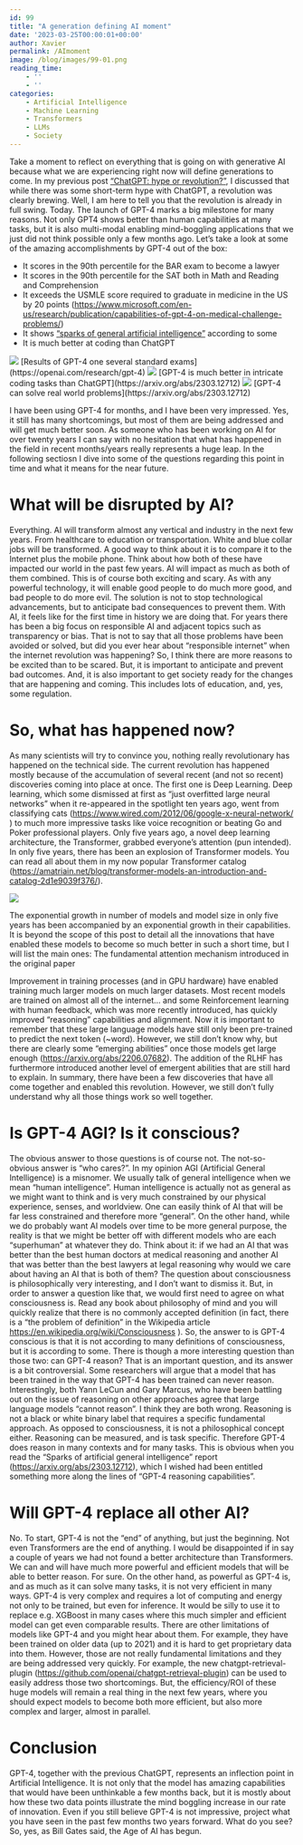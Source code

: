 ```yaml
---
id: 99
title: "A generation defining AI moment"
date: '2023-03-25T00:00:01+00:00'
author: Xavier
permalink: /AImoment
image: /blog/images/99-01.png
reading_time:
    - ''
    - ''
categories:
    - Artificial Intelligence
    - Machine Learning
    - Transformers
    - LLMs
    - Society
---
```




Take a moment to reflect on everything that is going on with generative AI because what we are experiencing right now will define generations to come. 
In my previous post [“ChatGPT: hype or revolution?”](https://amatriain.net/blog/chatGPT), I discussed that while there was some short-term hype with ChatGPT, a revolution was clearly brewing. Well, I am here to tell you that the revolution is already in full swing. Today.
The launch of GPT-4 marks a big milestone for many reasons. Not only GPT4 shows better than human capabilities at many tasks, but it is also multi-modal enabling mind-boggling applications that we just did not think possible only a few months ago. 
Let’s take a look at some of the amazing accomplishments by GPT-4 out of the box:

* It scores in the 90th percentile for the BAR exam to become a lawyer
* It scores in the 90th percentile for the SAT both in Math and Reading and Comprehension
* It exceeds the USMLE score required to graduate in medicine in the US by 20 points (https://www.microsoft.com/en-us/research/publication/capabilities-of-gpt-4-on-medical-challenge-problems/)
* It shows [“sparks of general artificial intelligence”](https://arxiv.org/abs/2303.12712)  according to some 
* It is much better at coding than ChatGPT


<img src="/blog/images/99-01.png">
[Results of GPT-4 one several standard exams](https://openai.com/research/gpt-4)

<img src="/blog/images/99-02.png">
[GPT-4 is much better in intricate coding tasks than ChatGPT](https://arxiv.org/abs/2303.12712)

<img src="/blog/images/99-03.png">
[GPT-4 can solve real world problems](https://arxiv.org/abs/2303.12712)

I have been using GPT-4 for months, and I have been very impressed. Yes, it still has many shortcomings, but most of them are being addressed and will get much better soon. As someone who has been working on AI for over twenty years I can say with no hesitation that what has happened in the field in recent months/years really represents a huge leap. In the following sectiosn I dive into some of the questions regarding this point in time and what it means for the near future.

# What will be disrupted by AI?

Everything. AI will transform almost any vertical and industry in the next few years. From healthcare to education or transportation. White and blue collar jobs will be transformed. A good way to think about it is to compare it to the Internet plus the mobile phone. Think about how both of these have impacted our world in the past few years. AI will impact as much as both of them combined.
This is of course both exciting and scary. As with any powerful technology, it will enable good people to do much more good, and bad people to do more evil. The solution is not to stop technological advancements, but to anticipate bad consequences to prevent them. With AI, it feels like for the first time in history we are doing that. For years there has been a big focus on responsible AI and adjacent topics such as transparency or bias. That is not to say that all those problems have been avoided or solved, but did you ever hear about “responsible internet” when the internet revolution was happening?
So, I think there are more reasons to be excited than to be scared. But, it is important to anticipate and prevent bad outcomes. And, it is also important to get society ready for the changes that are happening and coming. This includes lots of education, and, yes, some regulation.

# So, what has happened now?

As many scientists will try to convince you, nothing really revolutionary has happened on the technical side. The current revolution has happened mostly because of the accumulation of several recent (and not so recent) discoveries coming into place at once.
The first one is Deep Learning. Deep learning, which some dismissed at first as “just overfitted large neural networks” when it re-appeared in the spotlight ten years ago, went from classifying cats (https://www.wired.com/2012/06/google-x-neural-network/ ) to much more impressive tasks like voice recognition or beating Go and Poker professional players.
Only five years ago, a novel deep learning architecture, the Transformer, grabbed everyone’s attention (pun intended). In only five years, there has been an explosion of Transformer models. You can read all about them in my now popular Transformer catalog (https://amatriain.net/blog/transformer-models-an-introduction-and-catalog-2d1e9039f376/).

<img src="/blog/images/99-04.png">

The exponential growth in number of models and model size in only five years has been accompanied by an exponential growth in their capabilities. It is beyond the scope of this post to detail all the innovations that have enabled these models to become so much better in such a short time, but I will list the main ones:
The fundamental attention mechanism introduced in the original paper

Improvement in training processes (and in GPU hardware) have enabled training much larger models on much larger datasets. Most recent models are trained on almost all of the internet… and some
Reinforcement learning with human feedback, which was more recently introduced, has quickly improved “reasoning” capabilities and alignment.
Now it is important to remember that these large language models have still only been pre-trained to predict the next token (~word). However, we still don’t know why, but there are clearly some “emerging abilities” once those models get large enough (https://arxiv.org/abs/2206.07682). The addition of the RLHF has furthermore introduced another level of emergent abilities that are still hard to explain.
In summary, there have been a few discoveries that have all come together and enabled this revolution. However, we still don’t fully understand why all those things work so well together.

# Is GPT-4 AGI? Is it conscious? 

The obvious answer to those questions is of course not. The not-so-obvious answer is “who cares?”. In my opinion AGI (Artificial General Intelligence) is a misnomer. We usually talk of general intelligence when we mean “human intelligence”. Human intelligence is actually not as general as we might want to think and is very much constrained by our physical experience, senses, and worldview. One can easily think of AI that will be far less constrained and therefore more “general”.
On the other hand, while we do probably want AI models over time to be more general purpose, the reality is that we might be better off with different models who are each “superhuman” at whatever they do. Think about it: if we had an AI that was better than the best human doctors at medical reasoning and another AI that was better than the best lawyers at legal reasoning why would we care about having an AI that is both of them?
The question about consciousness is philosophically very interesting, and I don’t want to dismiss it. But, in order to answer a question like that, we would first need to agree on what consciousness is. Read any book about philosophy of mind and you will quickly realize that there is no commonly accepted definition (in fact, there is a “the problem of definition” in the Wikipedia article https://en.wikipedia.org/wiki/Consciousness ). So, the answer to is GPT-4 conscious is that it is not according to many definitions of consciousness, but it is according to some.
There is though a more interesting question than those two: can GPT-4 reason? That is an important question, and its answer is a bit controversial. Some researchers will argue that a model that has been trained in the way that GPT-4 has been trained can never reason. Interestingly, both Yann LeCun and Gary Marcus, who have been battling out on the issue of reasoning on other approaches agree that large language models “cannot reason”. I think they are both wrong.
Reasoning is not a black or white binary label that requires a specific fundamental approach. As opposed to consciousness, it is not a philosophical concept either. Reasoning can be measured, and is task specific. Therefore GPT-4 does reason in many contexts and for many tasks. This is obvious when you read the “Sparks of artificial general intelligence” report (https://arxiv.org/abs/2303.12712), which I wished had been entitled something more along the lines of “GPT-4 reasoning capabilities”.

# Will GPT-4 replace all other AI?

No. 
To start, GPT-4 is not the “end” of anything, but just the beginning. Not even Transformers are the end of anything. I would be disappointed if in say a couple of years we had not found a better architecture than Transformers. We can and will have much more powerful and efficient models that will be able to better reason. For sure.
On the other hand, as powerful as GPT-4 is, and as much as it can solve many tasks, it is not very efficient in many ways. GPT-4 is very complex and requires a lot of computing and energy not only to be trained, but even for inference. It would be silly to use it to replace e.g. XGBoost in many cases where this much simpler and efficient model can get even comparable results. There are other limitations of models like GPT-4 and you might hear about them. For example, they have been trained on older data (up to 2021) and it is hard to get proprietary data into them. However, those are not really fundamental limitations and they are being addressed very quickly. For example, the new chatgpt-retrieval-plugin (https://github.com/openai/chatgpt-retrieval-plugin) can be used to easily address those two shortcomings. But, the efficiency/ROI of these huge models will remain a real thing in the next few years, where you should expect models to become both more efficient, but also more complex and larger, almost in parallel.

# Conclusion

GPT-4, together with the previous ChatGPT, represents an inflection point in Artificial Intelligence. It is not only that the model has amazing capabilities that would have been unthinkable a few months back, but it is mostly about how these two data points illustrate the mind boggling increase in our rate of innovation. Even if you still believe GPT-4 is not impressive, project what you have seen in the past few months two years forward. What do you see? 
So, yes, as Bill Gates said,  the Age of AI has begun.
